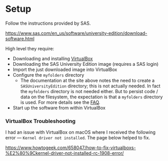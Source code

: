 # Setup

Follow the instructions provided by SAS.

https://www.sas.com/en_us/software/university-edition/download-software.html

High level they require:
- Downloading and installing [VirtualBox](https://www.virtualbox.org/wiki/Downloads)
- Downloading the SAS University Edition image (requires a SAS login)
- Import the just downloaded image into VirtualBox
- Configure the `myfolders` directory
    - The documentation at the site above notes the need to create a `SASUniversityEdition` directory; this is not actually needed.  In fact the `myfolders` directory is not needed either.  But to persist code / data on the filesystem, the expectation is that a `myfolders` directory is used.  For more details see the [FAQ](https://support.sas.com/software/products/university-edition/faq/shared_folder_whatis.htm).
- Start up the software from within VirtualBox

<!-- ### SAS Troubleshooting
To get my network adapter working appropriately within VirtualBox, I had to follow the instructions below.

https://support.sas.com/software/products/university-edition/faq/trouble_VPN.htm

I had to navigate to `~/VirtualBox VMs/SAS University Edition` and then submit the following command.
```
VBoxManage modifyvm "SAS University Edition" --natdnshostresolver1 on
```
-->

### VirtualBox Troubleshooting

I had an issue with VirtualBox on macOS where I received the following error &mdash; `Kernel driver not installed`.  The page below helped to fix.

https://www.howtogeek.com/658047/how-to-fix-virtualboxs-%E2%80%9Ckernel-driver-not-installed-rc-1908-error/

